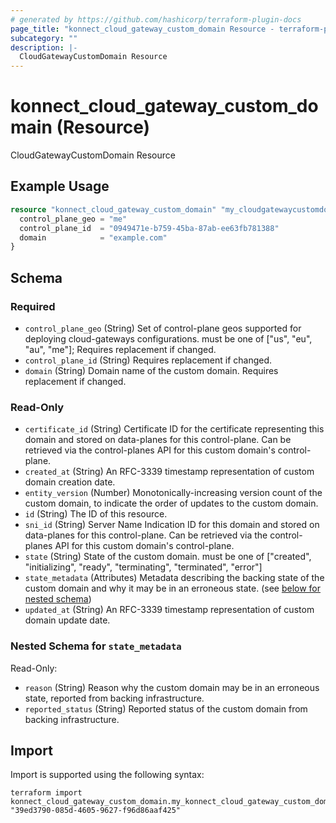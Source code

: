 ```yaml
---
# generated by https://github.com/hashicorp/terraform-plugin-docs
page_title: "konnect_cloud_gateway_custom_domain Resource - terraform-provider-konnect"
subcategory: ""
description: |-
  CloudGatewayCustomDomain Resource
---
```


# konnect_cloud_gateway_custom_domain (Resource)

CloudGatewayCustomDomain Resource

## Example Usage

```terraform
resource "konnect_cloud_gateway_custom_domain" "my_cloudgatewaycustomdomain" {
  control_plane_geo = "me"
  control_plane_id  = "0949471e-b759-45ba-87ab-ee63fb781388"
  domain            = "example.com"
}
```

<!-- schema generated by tfplugindocs -->
## Schema

### Required

- `control_plane_geo` (String) Set of control-plane geos supported for deploying cloud-gateways configurations. must be one of ["us", "eu", "au", "me"]; Requires replacement if changed.
- `control_plane_id` (String) Requires replacement if changed.
- `domain` (String) Domain name of the custom domain. Requires replacement if changed.

### Read-Only

- `certificate_id` (String) Certificate ID for the certificate representing this domain and stored on data-planes for this
control-plane. Can be retrieved via the control-planes API for this custom domain's control-plane.
- `created_at` (String) An RFC-3339 timestamp representation of custom domain creation date.
- `entity_version` (Number) Monotonically-increasing version count of the custom domain, to indicate the order of updates to the custom
domain.
- `id` (String) The ID of this resource.
- `sni_id` (String) Server Name Indication ID for this domain and stored on data-planes for this control-plane. Can be retrieved
via the control-planes API for this custom domain's control-plane.
- `state` (String) State of the custom domain. must be one of ["created", "initializing", "ready", "terminating", "terminated", "error"]
- `state_metadata` (Attributes) Metadata describing the backing state of the custom domain and why it may be in an erroneous state. (see [below for nested schema](#nestedatt--state_metadata))
- `updated_at` (String) An RFC-3339 timestamp representation of custom domain update date.

<a id="nestedatt--state_metadata"></a>
### Nested Schema for `state_metadata`

Read-Only:

- `reason` (String) Reason why the custom domain may be in an erroneous state, reported from backing infrastructure.
- `reported_status` (String) Reported status of the custom domain from backing infrastructure.

## Import

Import is supported using the following syntax:

```shell
terraform import konnect_cloud_gateway_custom_domain.my_konnect_cloud_gateway_custom_domain "39ed3790-085d-4605-9627-f96d86aaf425"
```
